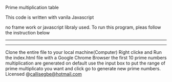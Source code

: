 Prime multiplication table

This code is written with vanila Javascript

no frame work or javascript libraly used.
To run this program, pleas follow the instruction below

************************************
************************************
Clone the entire file to your local machine(Computer)
Right clicke and Run the index.html file with a Google Chrome Browser
the first 10 prime numbers multiplication are generated on default
use the input box to put the range of prime multiplicato you want and click go to generate new prime numbers.
Licensed @callisegbe@hotmail.com
